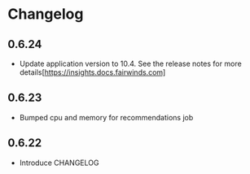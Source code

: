 # Changelog

## 0.6.24
* Update application version to 10.4. See the release notes for more details[https://insights.docs.fairwinds.com]

## 0.6.23
* Bumped cpu and memory for recommendations job

## 0.6.22
* Introduce CHANGELOG
